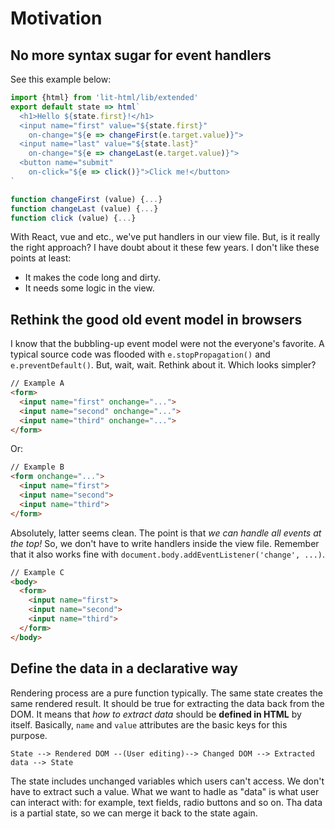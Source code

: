 # Motivation

## No more syntax sugar for event handlers

See this example below:

```javascript
import {html} from 'lit-html/lib/extended'
export default state => html`
  <h1>Hello ${state.first}!</h1>
  <input name="first" value="${state.first}"
    on-change="${e => changeFirst(e.target.value)}">
  <input name="last" value="${state.last}"
    on-change="${e => changeLast(e.target.value)}">
  <button name="submit"
    on-click="${e => click()}">Click me!</button>
`

function changeFirst (value) {...}
function changeLast (value) {...}
function click (value) {...}
```

With React, vue and etc., we've put handlers in our view file. But, is it really the right approach? I have doubt about it these few years. I don't like these points at least:

- It makes the code long and dirty.
- It needs some logic in the view.

## Rethink the good old event model in browsers

I know that the bubbling-up event model were not the everyone's favorite. A typical source code was flooded with `e.stopPropagation()` and `e.preventDefault()`. But, wait, wait. Rethink about it. Which looks simpler?

```html
// Example A
<form>
  <input name="first" onchange="...">
  <input name="second" onchange="...">
  <input name="third" onchange="...">
</form>
```

Or:

```html
// Example B
<form onchange="...">
  <input name="first">
  <input name="second">
  <input name="third">
</form>
```

Absolutely, latter seems clean. The point is that *we can handle all events at the top!* So, we don't have to write handlers inside the view file. Remember that it also works fine with `document.body.addEventListener('change', ...)`.

```html
// Example C
<body>
  <form>
    <input name="first">
    <input name="second">
    <input name="third">
  </form>
</body>
```

## Define the data in a declarative way

Rendering process are a pure function typically. The same state creates the same rendered result. It should be true for extracting the data back from the DOM. It means that *how to extract data* should be **defined in HTML** by itself. Basically, `name` and `value` attributes are the basic keys for this purpose.

```
State --> Rendered DOM --(User editing)--> Changed DOM --> Extracted data --> State
```

The state includes unchanged variables which users can't access. We don't have to extract such a value. What we want to hadle as "data" is what user can interact with: for example, text fields, radio buttons and so on. Tha data is a partial state, so we can merge it back to the state again.
